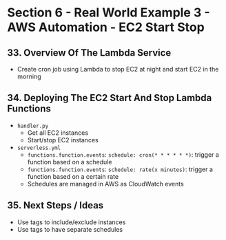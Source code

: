 # Section 6 - Real World Example 3 - AWS Automation - EC2 Start Stop

## 33. Overview Of The Lambda Service
- Create cron job using Lambda to stop EC2 at night and start EC2 in the morning


## 34. Deploying The EC2 Start And Stop Lambda Functions
- `handler.py`
    - Get all EC2 instances 
    - Start/stop EC2 instances 
- `serverless.yml`
    - `functions.function.events`: `schedule: cron(* * * * * *)`: trigger a function based on a schedule
    - `functions.function.events`: `schedule: rate(x minutes)`: trigger a function based on a certain rate
    - Schedules are managed in AWS as CloudWatch events


## 35. Next Steps / Ideas
- Use tags to include/exclude instances
- Use tags to have separate schedules
